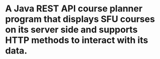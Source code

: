 # A Java REST API course planner program that displays SFU courses on its server side and supports HTTP methods to interact with its data.
